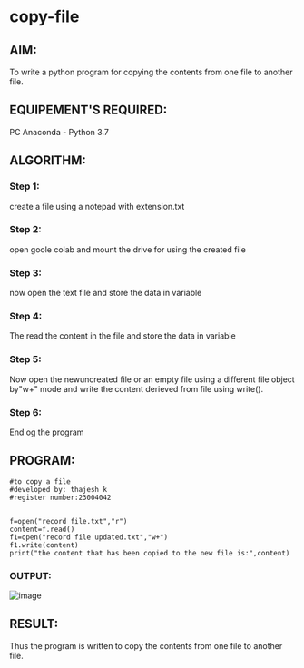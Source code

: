 # copy-file
## AIM:
To write a python program for copying the contents from one file to another file.
## EQUIPEMENT'S REQUIRED: 
PC
Anaconda - Python 3.7
## ALGORITHM: 
### Step 1:
create a file using a notepad with extension.txt
### Step 2: 
open goole colab and mount the drive for using the created file
### Step 3: 
now open the text file and store the data in variable
### Step 4:  
The read the content in the file and store the data in variable
### Step 5: 
Now open the newuncreated file or an empty file using a different file object by"w+" mode and write the content derieved from file using write().
### Step 6: 
End og the program
## PROGRAM:
```
#to copy a file
#developed by: thajesh k
#register number:23004042


f=open("record file.txt","r")
content=f.read()
f1=open("record file updated.txt","w+")
f1.write(content)
print("the content that has been copied to the new file is:",content)
```
### OUTPUT:
![image](https://github.com/23006823/copy-file/assets/138971409/f1f65779-24f7-47cc-ba7d-97421a5055aa)
## RESULT:
Thus the program is written to copy the contents from one file to another file.
